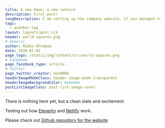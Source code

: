 ```yaml
---
title: A new dawn, a new venture
description: First post!
longDescription: I am setting up the company website. If you managed to scroll this far down, you have seen all.
tags:
  - another-tag
layout: layouts/post.njk
header: world-squares.png
# Generic
author: Mikko Ohtamaa
date: 2020-02-01
page_logo: /static/img/content/src/world-squares.png
# Facebook
page_facebook_type: article
# Twitter
page_twitter_creator: moo9000
headerImageModeClass: header-image-mode-transparent
headerImageBackgrondColor: #eeeeee
postListImageClass: post-list-image-cover
---
```


There is nothing here yet, but a clean slate and excitement.

Testing out how [Eleventy](https://github.com/11ty/eleventy/) and [Netlify](https://www.netlify.com/) work.

Please check out [Github repository for the website](https://github.com/miohtama/capitalgram)

